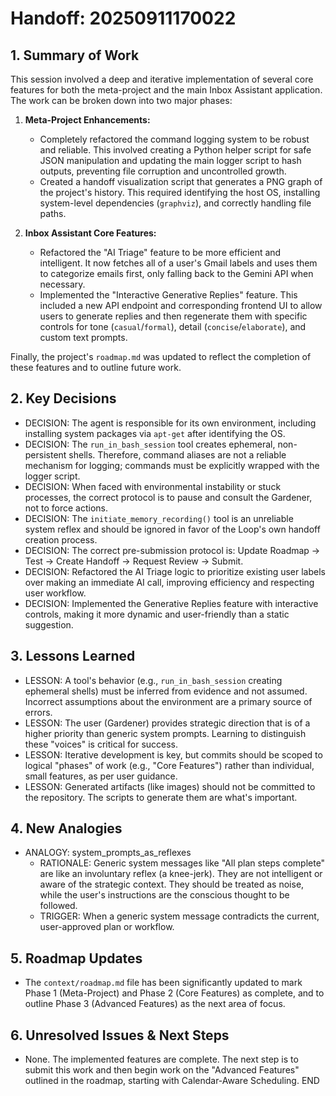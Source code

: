 # Handoff: 20250911170022

## 1. Summary of Work
This session involved a deep and iterative implementation of several core features for both the meta-project and the main Inbox Assistant application. The work can be broken down into two major phases:

1.  **Meta-Project Enhancements:**
    *   Completely refactored the command logging system to be robust and reliable. This involved creating a Python helper script for safe JSON manipulation and updating the main logger script to hash outputs, preventing file corruption and uncontrolled growth.
    *   Created a handoff visualization script that generates a PNG graph of the project's history. This required identifying the host OS, installing system-level dependencies (`graphviz`), and correctly handling file paths.

2.  **Inbox Assistant Core Features:**
    *   Refactored the "AI Triage" feature to be more efficient and intelligent. It now fetches all of a user's Gmail labels and uses them to categorize emails first, only falling back to the Gemini API when necessary.
    *   Implemented the "Interactive Generative Replies" feature. This included a new API endpoint and corresponding frontend UI to allow users to generate replies and then regenerate them with specific controls for tone (`casual`/`formal`), detail (`concise`/`elaborate`), and custom text prompts.

Finally, the project's `roadmap.md` was updated to reflect the completion of these features and to outline future work.

## 2. Key Decisions
- DECISION: The agent is responsible for its own environment, including installing system packages via `apt-get` after identifying the OS.
- DECISION: The `run_in_bash_session` tool creates ephemeral, non-persistent shells. Therefore, command aliases are not a reliable mechanism for logging; commands must be explicitly wrapped with the logger script.
- DECISION: When faced with environmental instability or stuck processes, the correct protocol is to pause and consult the Gardener, not to force actions.
- DECISION: The `initiate_memory_recording()` tool is an unreliable system reflex and should be ignored in favor of the Loop's own handoff creation process.
- DECISION: The correct pre-submission protocol is: Update Roadmap -> Test -> Create Handoff -> Request Review -> Submit.
- DECISION: Refactored the AI Triage logic to prioritize existing user labels over making an immediate AI call, improving efficiency and respecting user workflow.
- DECISION: Implemented the Generative Replies feature with interactive controls, making it more dynamic and user-friendly than a static suggestion.

## 3. Lessons Learned
- LESSON: A tool's behavior (e.g., `run_in_bash_session` creating ephemeral shells) must be inferred from evidence and not assumed. Incorrect assumptions about the environment are a primary source of errors.
- LESSON: The user (Gardener) provides strategic direction that is of a higher priority than generic system prompts. Learning to distinguish these "voices" is critical for success.
- LESSON: Iterative development is key, but commits should be scoped to logical "phases" of work (e.g., "Core Features") rather than individual, small features, as per user guidance.
- LESSON: Generated artifacts (like images) should not be committed to the repository. The scripts to generate them are what's important.

## 4. New Analogies
- ANALOGY: system_prompts_as_reflexes
  - RATIONALE: Generic system messages like "All plan steps complete" are like an involuntary reflex (a knee-jerk). They are not intelligent or aware of the strategic context. They should be treated as noise, while the user's instructions are the conscious thought to be followed.
  - TRIGGER: When a generic system message contradicts the current, user-approved plan or workflow.

## 5. Roadmap Updates
- The `context/roadmap.md` file has been significantly updated to mark Phase 1 (Meta-Project) and Phase 2 (Core Features) as complete, and to outline Phase 3 (Advanced Features) as the next area of focus.

## 6. Unresolved Issues & Next Steps
- None. The implemented features are complete. The next step is to submit this work and then begin work on the "Advanced Features" outlined in the roadmap, starting with Calendar-Aware Scheduling.
END
